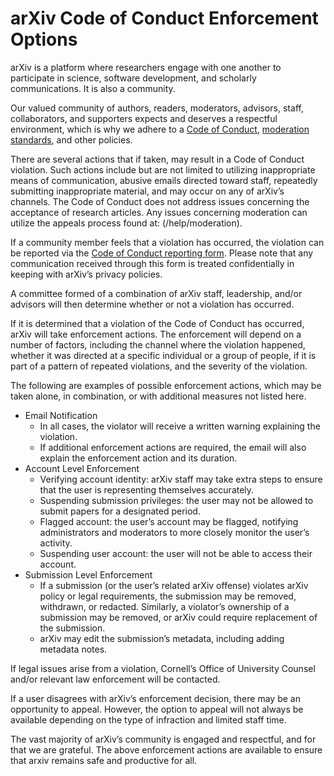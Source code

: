 # arXiv Code of Conduct Enforcement Options

arXiv is a platform where researchers engage with one another to participate in science, software development, and scholarly communications. It is also a community.

Our valued community of authors, readers, moderators, advisors, staff, collaborators, and supporters expects and deserves a respectful environment, which is why we adhere to a [Code of Conduct](code_of_conduct), [moderation standards]( /help/moderation), and other policies. 

There are several actions that if taken, may result in a Code of Conduct violation. Such actions include but are not limited to utilizing inappropriate means of communication, abusive emails directed toward staff, repeatedly submitting inappropriate material, and may occur on any of arXiv’s channels. The Code of Conduct does not address issues concerning the acceptance of research articles. Any issues concerning moderation can utilize the appeals process found at: (/help/moderation). 

If a community member feels that a violation has occurred, the violation can be reported via the [Code of Conduct reporting form](https://cornell.ca1.qualtrics.com/jfe/form/SV_6FgHTrYs5JT30wZ). Please note that any communication received through this form is treated confidentially in keeping with arXiv’s privacy policies. 

A committee formed of a combination of arXiv staff, leadership, and/or advisors will then determine whether or not a violation has occurred. 

If it is determined that a violation of the Code of Conduct has occurred, arXiv will take enforcement actions. The enforcement will depend on a number of factors, including the channel where the violation happened, whether it was directed at a specific individual or a group of people, if it is part of a pattern of repeated violations, and the severity of the violation. 

The following are examples of possible enforcement actions, which may be taken alone, in combination, or with additional measures not listed here.

* Email Notification
  * In all cases, the violator will receive a written warning explaining the violation.
  * If additional enforcement actions are required, the email will also explain the enforcement action and its duration. 
* Account Level Enforcement
  * Verifying account identity: arXiv staff may take extra steps to ensure that the user is representing themselves accurately.
  * Suspending submission privileges: the user may not be allowed to submit papers for a designated period.
  * Flagged account: the user’s account may be flagged, notifying administrators and moderators to more closely monitor the user’s activity.
  * Suspending user account:  the user will not be able to access their account.
* Submission Level Enforcement
  * If a submission (or the user’s related arXiv offense) violates arXiv policy or legal requirements, the submission may be removed, withdrawn, or redacted. Similarly, a violator’s ownership of a submission may be removed, or arXiv could require replacement of the submission. 
  * arXiv may edit the submission’s metadata, including adding metadata notes.
  
If legal issues arise from a violation, Cornell’s Office of University Counsel and/or relevant law enforcement will be contacted.

If a user disagrees with arXiv’s enforcement decision, there may be an opportunity to appeal. However, the option to appeal will not always be available depending on the type of infraction and limited staff time.

The vast majority of arXiv’s community is engaged and respectful, and for that we are grateful. The above enforcement actions are available to ensure that arxiv remains safe and productive for all. 






